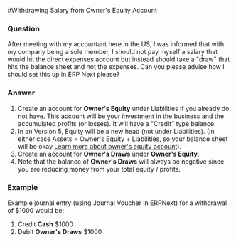 #Withdrawing Salary from Owner's Equity Account

### Question

After meeting with my accountant here in the US, I was informed that with my company being a sole member, I should not pay myself a salary that would hit the direct expenses account but instead should take a "draw" that hits the balance sheet and not the expenses. Can you please advise how I should set this up in ERP Next please?

### Answer

1. Create an account for **Owner's Equity** under Liabilities if you already do not have. This account will be your investment in the business and the accumulated profits (or losses). It will have a "Credit" type balance.
2. In an Version 5, Equity will be a new head (not under Liabilities). (In either case Assets = Owner's Equity + Liabilities, so your balance sheet will be okay [Learn more about owner's equity account](http://www.accountingcoach.com/blog/what-is-owners-equity)).
3. Create an account for **Owner's Draws** under **Owner's Equity**.
4. Note that the balance of **Owner's Draws** will always be negative since you are reducing money from your total equity / profits.

### Example

Example journal entry (using Journal Voucher in ERPNext) for a withdrawal of $1000 would be:

1. Credit **Cash** $1000
2. Debit **Owner's Draws** $1000

<!-- markdown -->
